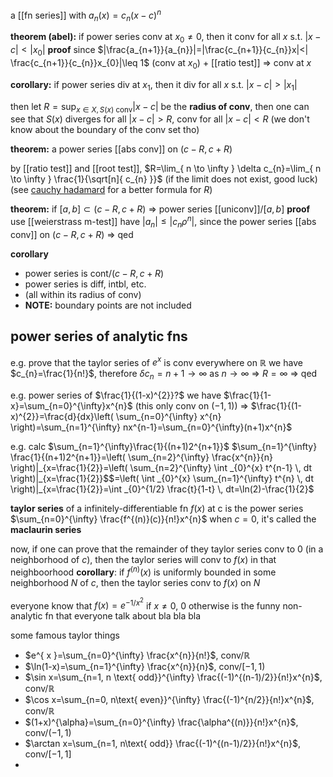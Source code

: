 a [[fn series]] with $a_{n}(x)=c_{n}(x-c)^{n}$


**theorem (abel):** if power series conv at $x_{0}\neq 0$, then it conv for all $x$ s.t. $|x-c|<|x_{0}|$
**proof**
since $|\frac{a_{n+1}}{a_{n}}|=|\frac{c_{n+1}}{c_{n}}x|<| \frac{c_{n+1}}{c_{n}}x_{0}|\leq 1$ (conv at $x_{0}$) + [[ratio test]] => conv at $x$

**corollary:** if power series div at $x_{1}$, then it div for all $x$ s.t. $|x-c|>|x_{1}|$

then let $R=\sup_{x\in X, S(x) \text{ conv}}|x-c|$ be the **radius of conv**, then one can see that $S(x)$ diverges for all $|x-c|>R$, conv for all $|x-c|<R$ (we don't know about the boundary of the conv set tho)

**theorem:** a power series [[abs conv]] on $(c-R, c+R)$

by [[ratio test]] and [[root test]], $R=\lim_{ n \to \infty } \delta c_{n}=\lim_{ n \to \infty } \frac{1}{\sqrt[n]{ c_{n} }}$ (if the limit does not exist, good luck) (see [cauchy hadamard](https://en.wikipedia.org/wiki/Cauchy%E2%80%93Hadamard_theorem) for a better formula for $R$)

**theorem:** if $[a,b]\subset (c-R, c+R)$  => power series [[uniconv]]/$[a,b]$
**proof**
use [[weierstrass m-test]]
have $|a_{n}|\leq |c_{n}\rho^{n}|$, since the power series [[abs conv]] on $(c-R, c+R)$ => qed

**corollary**
- power series is cont/$(c-R,c+R)$
- power series is diff, intbl, etc.
- (all within its radius of conv)
- **NOTE:** boundary points are not included

## power series of analytic fns
e.g. prove that the taylor series of $e^{x}$ is conv everywhere on $\mathbb{R}$
we have $c_{n}=\frac{1}{n!}$, therefore $\delta c_{n}=n+1\to \infty$ as $n\to\infty$ => $R=\infty$ => qed

e.g. power series of $\frac{1}{(1-x)^{2}}?$
we have $\frac{1}{1-x}=\sum_{n=0}^{\infty}x^{n}$ (this only conv on $(-1, 1)$)
=> $\frac{1}{(1-x)^{2}}=\frac{d}{dx}\left( \sum_{n=0}^{\infty} x^{n} \right)=\sum_{n=1}^{\infty} nx^{n-1}=\sum_{n=0}^{\infty}(n+1)x^{n}$

e.g. calc $\sum_{n=1}^{\infty}\frac{1}{(n+1)2^{n+1}}$
$\sum_{n=1}^{\infty} \frac{1}{(n+1)2^{n+1}}=\left( \sum_{n=2}^{\infty} \frac{x^{n}}{n} \right)|_{x=\frac{1}{2}}=\left( \sum_{n=2}^{\infty} \int _{0}^{x} t^{n-1} \, dt \right)|_{x=\frac{1}{2}}$$=\left( \int _{0}^{x} \sum_{n=1}^{\infty} t^{n} \, dt \right)|_{x=\frac{1}{2}}=\int _{0}^{1/2} \frac{t}{1-t} \, dt=\ln(2)-\frac{1}{2}$

**taylor series** of a infinitely-differentiable fn $f(x)$ at c is the power series $\sum_{n=0}^{\infty} \frac{f^{(n)}(c)}{n!}x^{n}$
when $c=0$, it's called the **maclaurin series**

now, if one can prove that the remainder of they taylor series conv to 0 (in a neighborhood of $c$), then the taylor series will conv to $f(x)$ in that neighboorhood
**corollary**: if $f^{(n)}(x)$ is uniformly bounded in some neighborhood $N$ of $c$, then the taylor series conv to $f(x)$ on $N$

everyone know that $f(x)=e^{ -1/x^{2} }$ if $x\neq 0$, $0$ otherwise is the funny non-analytic fn that everyone talk about bla bla bla

some famous taylor things
- $e^{ x }=\sum_{n=0}^{\infty} \frac{x^{n}}{n!}$, conv/$\mathbb{R}$
- $\ln(1-x)=\sum_{n=1}^{\infty} \frac{x^{n}}{n}$, conv/$[-1,1)$
- $\sin x=\sum_{n=1, n \text{ odd}}^{\infty} \frac{(-1)^{(n-1)/2}}{n!}x^{n}$, conv/$\mathbb{R}$
- $\cos x=\sum_{n=0, n\text{ even}}^{\infty} \frac{(-1)^{n/2}}{n!}x^{n}$, conv/$\mathbb{R}$
- $(1+x)^{\alpha}=\sum_{n=0}^{\infty} \frac{\alpha^{(n)}}{n!}x^{n}$, conv/$(-1,1)$
- $\arctan x=\sum_{n=1, n\text{ odd}} \frac{(-1)^{(n-1)/2}}{n!}x^{n}$, conv/$[-1,1]$
- 